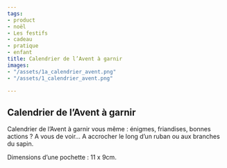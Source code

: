 ```yaml
---
tags:
- product
- noël
- Les festifs
- cadeau
- pratique
- enfant
title: Calendrier de l’Avent à garnir
images:
- "/assets/1a_calendrier_avent.png"
- "/assets/1_calendrier_avent.png"

---
```

## Calendrier de l’Avent à garnir

Calendrier de l’Avent à garnir vous même : énigmes, friandises, bonnes actions ? A vous de voir… A accrocher le long d’un ruban ou aux branches du sapin. 

Dimensions d’une pochette : 11 x 9cm.